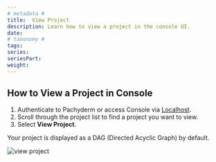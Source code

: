 ```yaml
---
# metadata # 
title:  View Project
description: Learn how to view a project in the console UI.
date: 
# taxonomy #
tags: 
series:
seriesPart:
weight: 
---
```


## How to View a Project in Console

1. Authenticate to Pachyderm or access Console via [Localhost](http://localhost).
2. Scroll through the project list to find a project you want to view.
3. Select **View Project**.

Your project is displayed as a DAG (Directed Acyclic Graph) by default.

![view project](/images/console/view-project.gif)